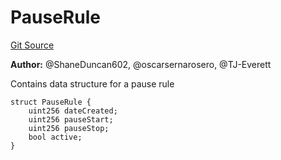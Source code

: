 # PauseRule
[Git Source](https://github.com/thrackle-io/rules-protocol/blob/4f7789968960e18493ff0b85b09856f12969daac/src/data/PauseRule.sol)

**Author:**
@ShaneDuncan602, @oscarsernarosero, @TJ-Everett

Contains data structure for a pause rule


```solidity
struct PauseRule {
    uint256 dateCreated;
    uint256 pauseStart;
    uint256 pauseStop;
    bool active;
}
```

